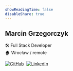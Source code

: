 ```yaml
---
showReadingTime: false
disableShare: true
---
```

##  Marcin Grzegorczyk
🛠️ Full Stack Developer  
🏠 Wrocław / remote 


<p style="display:flex; gap:8px; flex-wrap:wrap;">
  <a href="https://github.com/mgrzegorczyk" target="_blank">
    <img src="https://img.shields.io/badge/GitHub-181717?style=for-the-badge&logo=github&logoColor=white" alt="GitHub">
  </a>
  <a href="https://www.linkedin.com/in/mgrzegor/" target="_blank">
    <img src="https://img.shields.io/badge/LinkedIn-0A66C2?style=for-the-badge&logo=linkedin&logoColor=white" alt="LinkedIn">
  </a>
</p>